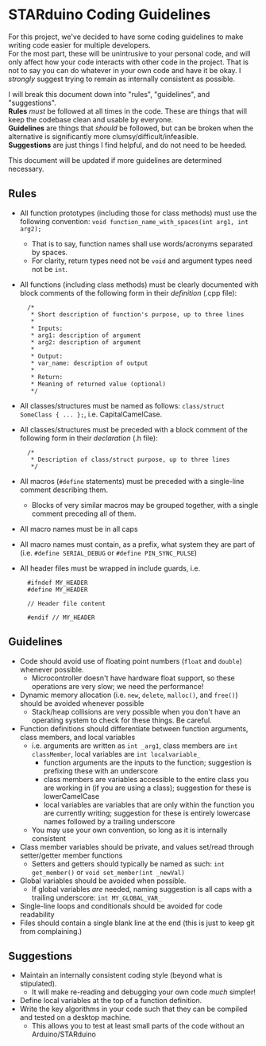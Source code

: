 STARduino Coding Guidelines
===========================

For this project, we've decided to have some coding guidelines to make writing code easier for multiple developers.  
For the most part, these will be unintrusive to your personal code, and will only affect how your code interacts with
other code in the project. That is not to say you can do whatever in your own code and have it be okay. I *strongly*
suggest trying to remain as internally consistent as possible.

I will break this document down into "rules", "guidelines", and "suggestions".  
**Rules** *must* be followed at all times in the code. These are things that will keep the codebase clean and usable
by everyone.  
**Guidelines** are things that *should* be followed, but can be broken when the alternative is significantly more
clumsy/difficult/infeasible.  
**Suggestions** are just things I find helpful, and do not need to be heeded.

This document will be updated if more guidelines are determined necessary.

Rules
-----

- All function prototypes (including those for class methods) must use the following convention: 
`void function_name_with_spaces(int arg1, int arg2);`
    - That is to say, function names shall use words/acronyms separated by spaces.
    - For clarity, return types need not be `void` and argument types need not be `int`.
- All functions (including class methods) must be clearly documented with block comments of the 
following form in their _definition_ (.cpp file):

        /*
         * Short description of function's purpose, up to three lines
         *
         * Inputs:
         * arg1: description of argument
         * arg2: description of argument
         *
         * Output:
         * var_name: description of output
         *
         * Return:
         * Meaning of returned value (optional)
         */
- All classes/structures must be named as follows: `class/struct SomeClass { ... };`, i.e. CapitalCamelCase.
- All classes/structures must be preceded with a block comment of the following form in their _declaration_ (.h file):

        /*
         * Description of class/struct purpose, up to three lines
         */
- All macros (`#define` statements) must be preceded with a single-line comment describing them.
    - Blocks of very similar macros may be grouped together, with a single comment preceding all of them.
- All macro names must be in all caps
- All macro names must contain, as a prefix, what system they are part of (i.e. `#define SERIAL_DEBUG` or `#define PIN_SYNC_PULSE`)
- All header files must be wrapped in include guards, i.e.

        #ifndef MY_HEADER
        #define MY_HEADER

        // Header file content

        #endif // MY_HEADER

Guidelines
----------

- Code should avoid use of floating point numbers (`float` and `double`) whenever possible.
    - Microcontroller doesn't have hardware float support, so these operations are very slow; we need the performance!
- Dynamic memory allocation (i.e. `new`, `delete`, `malloc()`, and `free()`) should be avoided whenever possible
    - Stack/heap collisions are very possible when you don't have an operating system to check for these things. Be careful.
- Function definitions should differentiate between function arguments, class members, and local variables
    - i.e. arguments are written as `int _arg1`, class members are `int classMember`, local variables are `int localvariable_`
        - function arguments are the inputs to the function; suggestion is prefixing these with an underscore
        - class members are variables accessible to the entire class you are working in (if you are using a class); suggestion
        for these is lowerCamelCase
        - local variables are variables that are only within the function you are currently writing; suggestion for these
        is entirely lowercase names followed by a trailing underscore
    - You may use your own convention, so long as it is internally consistent
- Class member variables should be private, and values set/read through setter/getter member functions
    - Setters and getters should typically be named as such: `int get_member()` or `void set_member(int _newVal)`
- Global variables should be avoided when possible.
    - If global variables *are* needed, naming suggestion is all caps with a trailing underscore: `int MY_GLOBAL_VAR_`
- Single-line loops and conditionals should be avoided for code readability
- Files should contain a single blank line at the end (this is just to keep git from complaining.)

Suggestions
-----------

- Maintain an internally consistent coding style (beyond what is stipulated).
    - It will make re-reading and debugging your own code *much* simpler!
- Define local variables at the top of a function definition.
- Write the key algorithms in your code such that they can be compiled and tested on a desktop machine.
    - This allows you to test at least small parts of the code without an Arduino/STARduino
